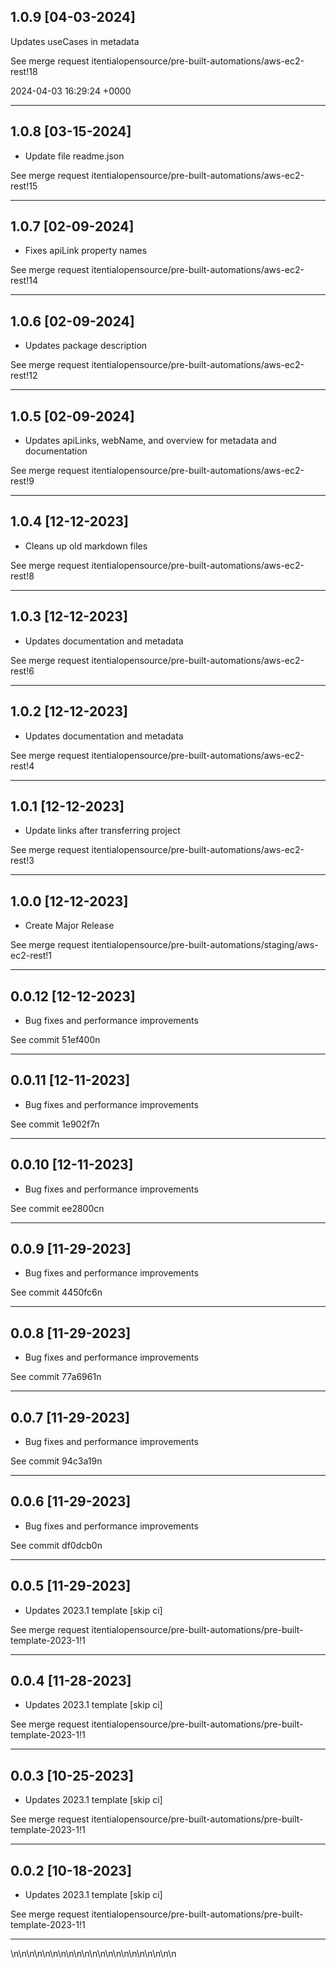 
## 1.0.9 [04-03-2024]

Updates useCases in metadata

See merge request itentialopensource/pre-built-automations/aws-ec2-rest!18

2024-04-03 16:29:24 +0000

---

## 1.0.8 [03-15-2024]

* Update file readme.json

See merge request itentialopensource/pre-built-automations/aws-ec2-rest!15

---

## 1.0.7 [02-09-2024]

* Fixes apiLink property names

See merge request itentialopensource/pre-built-automations/aws-ec2-rest!14

---

## 1.0.6 [02-09-2024]

* Updates package description

See merge request itentialopensource/pre-built-automations/aws-ec2-rest!12

---

## 1.0.5 [02-09-2024]

* Updates apiLinks, webName, and overview for metadata and documentation

See merge request itentialopensource/pre-built-automations/aws-ec2-rest!9

---

## 1.0.4 [12-12-2023]

* Cleans up old markdown files

See merge request itentialopensource/pre-built-automations/aws-ec2-rest!8

---

## 1.0.3 [12-12-2023]

* Updates documentation and metadata

See merge request itentialopensource/pre-built-automations/aws-ec2-rest!6

---

## 1.0.2 [12-12-2023]

* Updates documentation and metadata

See merge request itentialopensource/pre-built-automations/aws-ec2-rest!4

---

## 1.0.1 [12-12-2023]

* Update links after transferring project

See merge request itentialopensource/pre-built-automations/aws-ec2-rest!3

---

## 1.0.0 [12-12-2023]

* Create Major Release

See merge request itentialopensource/pre-built-automations/staging/aws-ec2-rest!1

---

## 0.0.12 [12-12-2023]

* Bug fixes and performance improvements

See commit 51ef400n

---

## 0.0.11 [12-11-2023]

* Bug fixes and performance improvements

See commit 1e902f7n

---

## 0.0.10 [12-11-2023]

* Bug fixes and performance improvements

See commit ee2800cn

---

## 0.0.9 [11-29-2023]

* Bug fixes and performance improvements

See commit 4450fc6n

---

## 0.0.8 [11-29-2023]

* Bug fixes and performance improvements

See commit 77a6961n

---

## 0.0.7 [11-29-2023]

* Bug fixes and performance improvements

See commit 94c3a19n

---

## 0.0.6 [11-29-2023]

* Bug fixes and performance improvements

See commit df0dcb0n

---

## 0.0.5 [11-29-2023]

* Updates 2023.1 template [skip ci]

See merge request itentialopensource/pre-built-automations/pre-built-template-2023-1!1

---

## 0.0.4 [11-28-2023]

* Updates 2023.1 template [skip ci]

See merge request itentialopensource/pre-built-automations/pre-built-template-2023-1!1

---

## 0.0.3 [10-25-2023]

* Updates 2023.1 template [skip ci]

See merge request itentialopensource/pre-built-automations/pre-built-template-2023-1!1

---

## 0.0.2 [10-18-2023]

* Updates 2023.1 template [skip ci]

See merge request itentialopensource/pre-built-automations/pre-built-template-2023-1!1

---
\n\n\n\n\n\n\n\n\n\n\n\n\n\n\n\n\n\n\n\n\n
